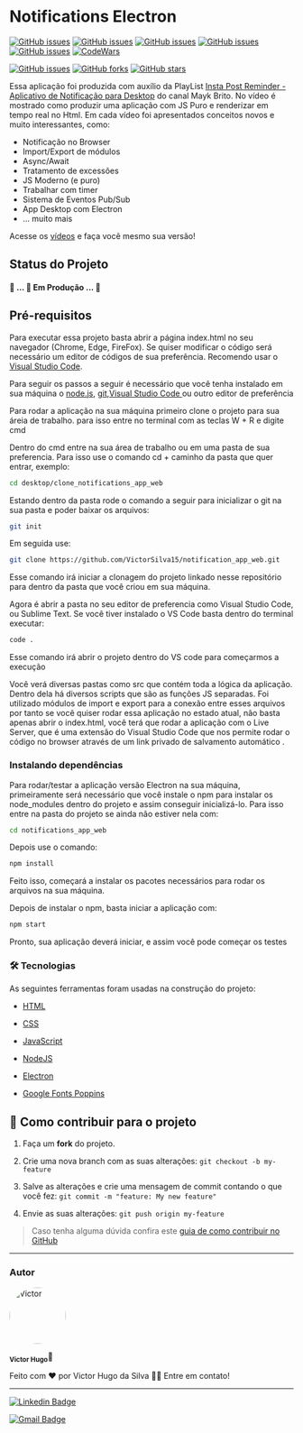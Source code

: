 # Notifications Electron

<a  href="https://developer.mozilla.org/pt-BR/docs/Web/HTML"  target="blank"><img  alt="GitHub issues"  src="https://img.shields.io/static/v1?label=tech&message=HTML5&color=E34F26&style=for-the-badge&logo=HTML5"></a> <a  href="https://developer.mozilla.org/pt-BR/docs/Web/CSS"  target="blank"><img  alt="GitHub issues"  src="https://img.shields.io/static/v1?label=tech&message=CSS3&color=1572B6&style=for-the-badge&logo=CSS3"></a> <a  href="https://developer.mozilla.org/pt-BR/docs/Web/JavaScript"  target="blank"><img  alt="GitHub issues"  src="https://img.shields.io/static/v1?label=tech&message=JavaScript&color=F7DF1E&style=for-the-badge&logo=JavaScript"></a> <a  href="https://www.electronjs.org/"  target="blank"><img  alt="GitHub issues"  src="https://img.shields.io/static/v1?label=tech&message=Electron&color=47848F&style=for-the-badge&logo=electron"></a> <a  href="https://nodejs.org/en/"  target="blank"><img  alt="GitHub issues"  src="https://img.shields.io/static/v1?label=tech&message=NodeJs&color=339933&style=for-the-badge&logo=node.js"></a> <a  href="https://www.codewars.com/users/Victor%20Hugo%20da%20Silva"  target="blank"><img  alt="CodeWars"  src="https://img.shields.io/static/v1?label=Follow&message=CodeWars&color=B1361E&style=for-the-badge&logo=codewars"></a>

[![GitHub issues](https://img.shields.io/github/issues/VictorSilva15/notification_app_web?style=for-the-badge)](https://github.com/VictorSilva15/notification_app_web/issues) [![GitHub forks](https://img.shields.io/github/forks/VictorSilva15/notification_app_web?style=for-the-badge)](https://github.com/VictorSilva15/notification_app_web/network) [![GitHub stars](https://img.shields.io/github/stars/VictorSilva15/notification_app_web?style=for-the-badge)](https://github.com/VictorSilva15/notification_app_web/stargazers)

Essa aplicação foi produzida com auxílio da PlayList [Insta Post Reminder - Aplicativo de Notificação para Desktop](https://www.youtube.com/playlist?list=PLeLKux5eT3kbD0iUjYCHmea57EGQSphc9) do canal Mayk Brito. No vídeo é mostrado como produzir uma aplicação com JS Puro e renderizar em tempo real no Html. Em cada vídeo foi apresentados conceitos novos e muito interessantes, como:

- Notificação no Browser
- Import/Export de módulos
- Async/Await
- Tratamento de excessões
- JS Moderno (e puro)
- Trabalhar com timer
- Sistema de Eventos Pub/Sub
- App Desktop com Electron
- ... muito mais

Acesse os [vídeos](https://www.youtube.com/watch?v=Mhd6x2Z-F_w) e faça você mesmo sua versão!

<h2>Status do Projeto</h2>

<h4> 🚧 ... 🚀 Em Produção  ... 🚧 </h4>

<h2>Pré-requisitos</h2>

<p>Para executar essa projeto basta abrir a página index.html no seu navegador (Chrome, Edge, FireFox). Se quiser modificar o código será necessário um editor de códigos de sua preferência. Recomendo usar o <a  href="https://code.visualstudio.com/download"  alt="VS Code">Visual Studio Code</a>.</p>

<p>Para seguir os passos a seguir é necessário que você tenha instalado em sua máquina o <a  href="https://nodejs.org/en/"  alt="Link do Node.js">node.js</a>, <a  href="https://git-scm.com/downloads"  alt="Link do Git">git</a>,<a  href="https://code.visualstudio.com/download"  alt="Link do Visual Studio Code">Visual Studio Code </a> ou outro editor de preferência </p>

<p>Para rodar a aplicação na sua máquina primeiro clone o projeto para sua áreia de trabalho. para isso entre no terminal com as teclas W + R e digite cmd</p>

<p>Dentro do cmd entre na sua área de trabalho ou em uma pasta de sua preferencia. Para isso use o comando cd + caminho da pasta que quer entrar, exemplo:</p>

```bash
cd desktop/clone_notifications_app_web
```

<p>Estando dentro da pasta rode o comando a seguir para inicializar o git na sua pasta e poder baixar os arquivos:</p>

```bash
git init
```

<p>Em seguida use: </p>

```bash
git clone https://github.com/VictorSilva15/notification_app_web.git
```

<p>Esse comando irá iniciar a clonagem do projeto linkado nesse repositório para dentro da pasta que você criou em sua máquina.</p>

<p>Agora é abrir a pasta no seu editor de preferencia como Visual Studio Code, ou Sublime Text. Se você tiver instalado o VS Code basta dentro do terminal executar: </p>

```bash
code .
```

<p>Esse comando irá abrir o projeto dentro do VS code para começarmos a execução</p>

Você verá diversas pastas como src que contém toda a lógica da aplicação. Dentro dela há diversos scripts que são as funções JS separadas. Foi utilizado módulos de import e export para a conexão entre esses arquivos por tanto se você quiser rodar essa aplicação no estado atual, não basta apenas abrir o index.html, você terá que rodar a aplicação com o Live Server, que é uma extensão do Visual Studio Code que nos permite rodar o código no browser através de um link privado de salvamento automático . </p>

<h3>Instalando dependências</h3>

<p>Para rodar/testar a aplicação versão Electron na sua máquina, primeiramente será necessário que você instale o npm para instalar os node_modules dentro do projeto e assim conseguir inicializá-lo. Para isso entre na pasta do projeto se ainda não estiver nela com: </p>

```bash
cd notifications_app_web
```

<p>Depois use o comando:</p>

```bash
npm install
```

<p>Feito isso, começará a instalar os pacotes necessários para rodar os arquivos na sua máquina. </p>

<p>Depois de instalar o npm, basta iniciar a aplicação com:</p>

```bash
npm start
```

<p>Pronto, sua aplicação deverá iniciar, e assim você pode começar os testes</p>

### 🛠 Tecnologias

As seguintes ferramentas foram usadas na construção do projeto:

- [HTML](https://developer.mozilla.org/pt-BR/docs/Web/html)

- [CSS](https://developer.mozilla.org/pt-BR/docs/Web/css)

- [JavaScript](https://developer.mozilla.org/pt-BR/docs/Web/JavaScript)

- [NodeJS](https://nodejs.org/en/)

- [Electron](https://www.electronjs.org/)

- [Google Fonts Poppins](https://fonts.google.com/specimen/Poppins?query=Popp)

## 💪 Como contribuir para o projeto

1. Faça um **fork** do projeto.

2. Crie uma nova branch com as suas alterações: `git checkout -b my-feature`

3. Salve as alterações e crie uma mensagem de commit contando o que você fez: `git commit -m "feature: My new feature"`

4. Envie as suas alterações: `git push origin my-feature`

> Caso tenha alguma dúvida confira este [guia de como contribuir no GitHub](./CONTRIBUTING.md)

---

### Autor

<img  style="border-radius: 50%;"  src="https://avatars.githubusercontent.com/u/70340221?v=4"  width="100px;"  alt="Victor"/>
  
<sub><b>Victor Hugo</b></sub>🚀

Feito com ❤️ por Victor Hugo da Silva 👋🏽 Entre em contato!

---

[![Linkedin Badge](https://img.shields.io/badge/-Victor-blue?style=flat-square&logo=Linkedin&logoColor=white&link=https://www.linkedin.com/in/tgmarinho/)](https://www.linkedin.com/in/victor-silva-9485021b2/)

[![Gmail Badge](https://img.shields.io/badge/-victor470hugo@gmail.com-c14438?style=flat-square&logo=Gmail&logoColor=white&link=mailto:tgmarinho@gmail.com)](mailto:victor470hugo@gmail.com)
